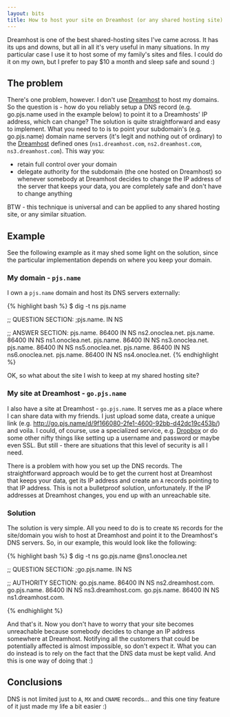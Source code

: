 ```yaml
---
layout: bits
title: How to host your site on Dreamhost (or any shared hosting site) with an external DNS server
---
```


Dreamhost is one of the best shared-hosting sites I've came across. It has its ups and downs, but all in all it's very useful in many situations. In my particular case I use it to host some of my family's sites and files. I could do it on my own, but I prefer to pay $10 a month and sleep safe and sound :)

## The problem

There's one problem, however. I don't use [Dreamhost](http://www.dreamhost.com/r.cgi?215063) to host my domains. So the question is - how do you reliably setup a DNS record (e.g. go.pjs.name used in the example below) to point it to a Dreamhosts' IP address, which can change? The solution is quite straightforward and easy to implement. What you need to to is to point your subdomain's (e.g. go.pjs.name) domain name servers (it's legit and nothing out of ordinary) to the [Dreamhost](http://www.dreamhost.com/r.cgi?215063) defined ones (`ns1.dreamhost.com`, `ns2.dreamhost.com`, `ns3.dreamhost.com`). This way you:

* retain full control over your domain
* delegate authority for the subdomain (the one hosted on Dreamhost) so whenever somebody at Dreamhost decides to change the IP address of the server that keeps your data, you are completely safe and don't have to change anything

BTW - this technique is universal and can be applied to any shared hosting site, or any similar situation.

## Example

See the following example as it may shed some light on the solution, since the particular implementation depends on where you keep your domain.

### My domain - `pjs.name`

I own a `pjs.name` domain and host its DNS servers externally:

{% highlight bash %}
$ dig -t ns pjs.name

;; QUESTION SECTION:
;pjs.name.                      IN      NS

;; ANSWER SECTION:
pjs.name.               86400   IN      NS      ns2.onoclea.net.
pjs.name.               86400   IN      NS      ns1.onoclea.net.
pjs.name.               86400   IN      NS      ns3.onoclea.net.
pjs.name.               86400   IN      NS      ns5.onoclea.net.
pjs.name.               86400   IN      NS      ns6.onoclea.net.
pjs.name.               86400   IN      NS      ns4.onoclea.net.
{% endhighlight %}

OK, so what about the site I wish to keep at my shared hosting site?

### My site at Dreamhost - `go.pjs.name`

I also have a site at Dreamhost - `go.pjs.name`. It serves me as a place where I can share data with my friends. I just upload some data, create a unique link  (e.g. http://go.pjs.name/d/9f166080-2fe1-4600-92bb-d42dc19c453b/) and voila. I could, of course, use a specialized service, e.g. [Dropbox](http://db.tt/2450WkK) or do some other nifty things like setting up a username and password or maybe even SSL. But still - there are situations that this level of security is all I need.

There is a problem with how you set up the DNS records. The straightforward approach would be to get the current host at Dreamhost that keeps your data, get its IP address and create an `A` records pointing to that IP address. This is not a bulletproof solution, unfortunately. If the IP addresses at Dreamhost changes, you end up with an unreachable site.

### Solution

The solution is very simple. All you need to do is to create `NS` records for the site/domain you wish to host at Dreamhost and point it to the Dreamhost's DNS servers. So, in our example, this would look like the following:

{% highlight bash %}
$ dig -t ns go.pjs.name @ns1.onoclea.net

;; QUESTION SECTION:
;go.pjs.name.                   IN      NS

;; AUTHORITY SECTION:
go.pjs.name.            86400   IN      NS      ns2.dreamhost.com.
go.pjs.name.            86400   IN      NS      ns3.dreamhost.com.
go.pjs.name.            86400   IN      NS      ns1.dreamhost.com.

{% endhighlight %}

And that's it.  Now you don't have to worry that your site becomes unreachable because somebody decides to change an IP address somewhere at Dreamhost. Notifying all the customers that could be potentially affected is almost impossible, so don't expect it. What you can do instead is to rely on the fact that the DNS data must be kept valid. And this is one way of doing that :)

## Conclusions

DNS is not limited just to `A`, `MX` and `CNAME` records... and this one tiny feature of it just made my life a bit easier :)
